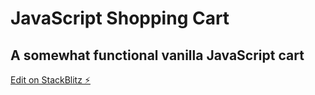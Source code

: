 # JavaScript Shopping Cart
## A somewhat functional vanilla JavaScript cart 

[Edit on StackBlitz ⚡️](https://stackblitz.com/edit/js-g2ztdm)